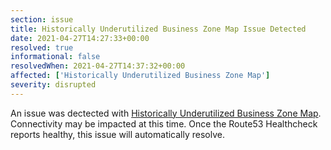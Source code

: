 ```yaml
---
section: issue
title: Historically Underutilized Business Zone Map Issue Detected
date: 2021-04-27T14:27:33+00:00
resolved: true
informational: false
resolvedWhen: 2021-04-27T14:37:32+00:00
affected: ['Historically Underutilized Business Zone Map']
severity: disrupted
---
```

An issue was dectected with [Historically Underutilized Business Zone Map](https://maps.certify.sba.gov).  Connectivity may be impacted at this time.  Once the Route53 Healthcheck reports healthy, this issue will automatically resolve.
